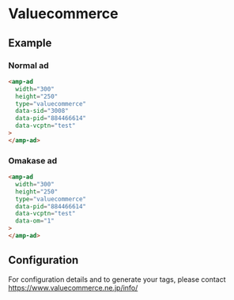 # Valuecommerce

## Example

### Normal ad

```html
<amp-ad
  width="300"
  height="250"
  type="valuecommerce"
  data-sid="3008"
  data-pid="884466614"
  data-vcptn="test"
>
</amp-ad>
```

### Omakase ad

```html
<amp-ad
  width="300"
  height="250"
  type="valuecommerce"
  data-pid="884466614"
  data-vcptn="test"
  data-om="1"
>
</amp-ad>
```

## Configuration

For configuration details and to generate your tags, please contact https://www.valuecommerce.ne.jp/info/
